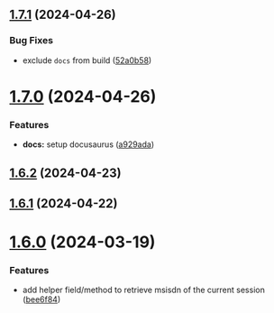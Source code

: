 ## [1.7.1](https://github.com/ephrimlawrence/ananse/compare/v1.7.0...v1.7.1) (2024-04-26)


### Bug Fixes

* exclude `docs` from build ([52a0b58](https://github.com/ephrimlawrence/ananse/commit/52a0b587e5e11d77614012577d3a8d127c9c01f4))



# [1.7.0](https://github.com/ephrimlawrence/ananse/compare/v1.6.2...v1.7.0) (2024-04-26)


### Features

* **docs:** setup docusaurus ([a929ada](https://github.com/ephrimlawrence/ananse/commit/a929ada568ec504798764f184ab3647eede0a0fc))



## [1.6.2](https://github.com/ephrimlawrence/ananse/compare/v1.6.1...v1.6.2) (2024-04-23)



## [1.6.1](https://github.com/ephrimlawrence/ananse/compare/v1.6.0...v1.6.1) (2024-04-22)



# [1.6.0](https://github.com/ephrimlawrence/ananse/compare/v1.5.1...v1.6.0) (2024-03-19)


### Features

* add helper field/method to retrieve msisdn of the current session ([bee6f84](https://github.com/ephrimlawrence/ananse/commit/bee6f84743bc6c9b3859cee38de487eba922e575))



